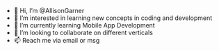 - 👋 Hi, I’m @AllisonGarner
- 👀 I’m interested in learning new concepts in coding and development
- 🌱 I’m currently learning Mobile App Development
- 💞️ I’m looking to collaborate on different verticals
- 📫 Reach me via email or msg

<!---
AllisonGarner/AllisonGarner is a ✨ special ✨ repository because its `README.md` (this file) appears on your GitHub profile.
You can click the Preview link to take a look at your changes.
--->
